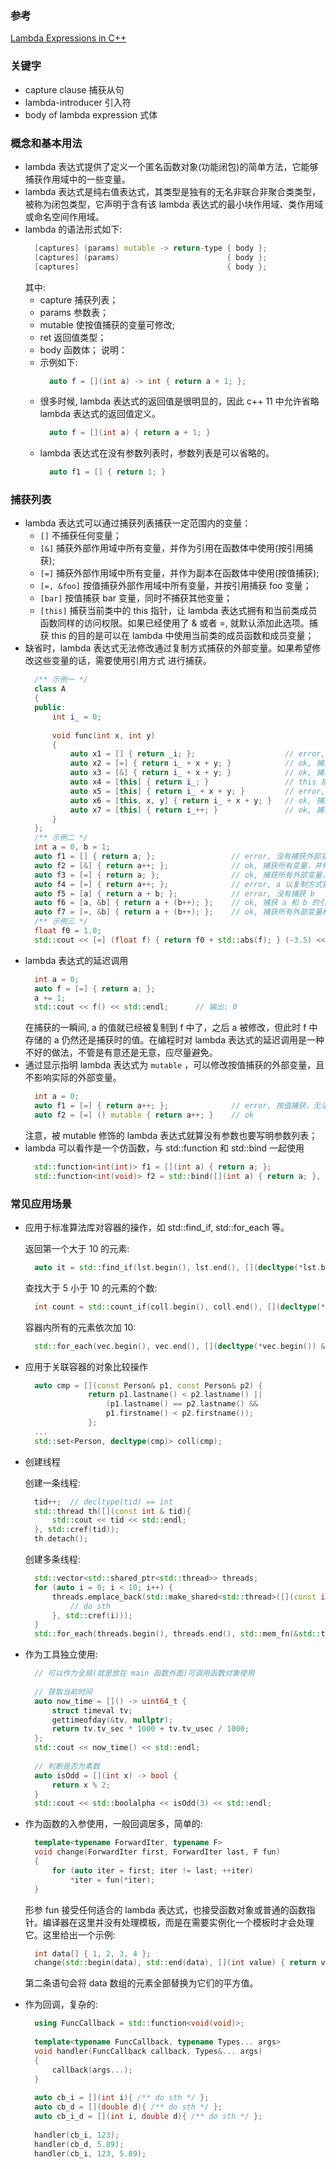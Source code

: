 
### 参考

[Lambda Expressions in C++](https://docs.microsoft.com/en-us/cpp/cpp/lambda-expressions-in-cpp?view=vs-2017)


### 关键字

- capture clause                捕获从句
- lambda-introducer             引入符
- body of lambda expression     式体


### 概念和基本用法

- lambda 表达式提供了定义一个匿名函数对象(功能闭包)的简单方法，它能够捕获作用域中的一些变量。
- lambda 表达式是纯右值表达式，其类型是独有的无名非联合非聚合类类型，被称为闭包类型，它声明于含有该 lambda 表达式的最小块作用域、类作用域或命名空间作用域。
- lambda 的语法形式如下:
  ```c++
    [captures] (params) mutable -> return-type { body };
    [captures] (params)                        { body };
    [captures]                                 { body };
  ```
  其中:
    + capture   捕获列表；
    + params    参数表；
    + mutable   使按值捕获的变量可修改;
    + ret       返回值类型；
    + body      函数体；
  说明：
    + 示例如下:
      ```c++
        auto f = [](int a) -> int { return a + 1; };
      ```
    + 很多时候, lambda 表达式的返回值是很明显的，因此 c++ 11 中允许省略 lambda 表达式的返回值定义。
      ```c++
        auto f = [](int a) { return a + 1; }
      ```
    + lambda 表达式在没有参数列表时，参数列表是可以省略的。
      ```c++
        auto f1 = [] { return 1; }
      ```


### 捕获列表

- lambda 表达式可以通过捕获列表捕获一定范围内的变量：
    + `[]`        不捕获任何变量；
    + `[&]`       捕获外部作用域中所有变量，并作为引用在函数体中使用(按引用捕获);
    + `[=]`       捕获外部作用域中所有变量，并作为副本在函数体中使用(按值捕获);
    + `[=, &foo]` 按值捕获外部作用域中所有变量，并按引用捕获 foo 变量；
    + `[bar]`     按值捕获 bar 变量，同时不捕获其他变量；
    + `[this]`    捕获当前类中的 this 指针，让 lambda 表达式拥有和当前类成员函数同样的访问权限。如果已经使用了 & 或者 =, 就默认添加此选项。捕获 this 的目的是可以在 lambda 中使用当前类的成员函数和成员变量；
- 缺省时，lambda 表达式无法修改通过复制方式捕获的外部变量。如果希望修改这些变量的话，需要使用引用方式
  进行捕获。
  ```c++
    /** 示例一 */
    class A
    {
    public:
        int i_ = 0;
        
        void func(int x, int y)
        {
            auto x1 = [] { return _i; };                    // error, 没有捕获外部变量
            auto x2 = [=] { return i_ + x + y; }            // ok, 捕获所有外部变量
            auto x3 = [&] { return i_ + x + y; }            // ok, 捕获所有外部变量
            auto x4 = [this] { return i_; }                 // this 指针
            auto x5 = [this] { return i_ + x + y; }         // error, 没有捕获 x, y
            auto x6 = [this, x, y] { return i_ + x + y; }   // ok, 捕获 this 指针, x, y
            auto x7 = [this] { return i_++; }               // ok, 捕获 this 指针，并修改成员的值
        }
    };
    /** 示例二 */
    int a = 0, b = 1;
    auto f1 = [] { return a; };                 // error, 没有捕获外部变量
    auto f2 = [&] { return a++; };              // ok, 捕获所有变量，并修改 a
    auto f3 = [=] { return a; };                // ok, 捕获所有外部变量，并返回 a   
    auto f4 = [=] { return a++; };              // error, a 以复制方式捕获，无法修改
    auto f5 = [a] { return a + b; };            // error, 没有捕获 b
    auto f6 = [a, &b] { return a + (b++); };    // ok, 捕获 a 和 b 的引用，并对 b 作自加运算
    auto f7 = [=, &b] { return a + (b++); };    // ok, 捕获所有外部变量和 b 的引用，并对 b 作自加运算
    /** 示例三 */
    float f0 = 1.0;
    std::cout << [=] (float f) { return f0 + std::abs(f); } (-3.5) << std::endl;    // 4.5
  ```
- lambda 表达式的延迟调用
  ```c++
    int a = 0;
    auto f = [=] { return a; };
    a += 1;
    std::cout << f() << std::endl;      // 输出: 0
  ```
  在捕获的一瞬间, a 的值就已经被复制到 f 中了，之后 a 被修改，但此时 f 中存储的 a 仍然还是捕获时的值。在编程时对 lambda 表达式的延迟调用是一种不好的做法，不管是有意还是无意，应尽量避免。
- 通过显示指明 lambda 表达式为 `mutable` ，可以修改按值捕获的外部变量，且不影响实际的外部变量。
  ```c++
    int a = 0;
    auto f1 = [=] { return a++; };              // error, 按值捕获，无法修改
    auto f2 = [=] () mutable { return a++; }    // ok
  ```
  注意，被 mutable 修饰的 lambda 表达式就算没有参数也要写明参数列表；
- lambda 可以看作是一个仿函数，与 std::function 和 std::bind 一起使用
  ```c++
    std::function<int(int)> f1 = [](int a) { return a; };
    std::function<int(void)> f2 = std::bind([](int a) { return a; }, 123);
  ```


### 常见应用场景

- 应用于标准算法库对容器的操作，如 std::find_if, std::for_each 等。
  
  返回第一个大于 10 的元素:
  ```c++
    auto it = std::find_if(lst.begin(), lst.end(), [](decltype(*lst.begin()) & x) { x > 10; });
  ```
  查找大于 5 小于 10 的元素的个数:
  ```c++
    int count = std::count_if(coll.begin(), coll.end(), [](decltype(*coll.begin()) & x){ return x > 5 && x < 10; });
  ```
  容器内所有的元素依次加 10:
  ```c++
    std::for_each(vec.begin(), vec.end(), [](decltype(*vec.begin()) & x){ x += 10; });
  ```  

- 应用于关联容器的对象比较操作
  ```c++
    auto cmp = [](const Person& p1, const Person& p2) {
                return p1.lastname() < p2.lastname() ||
                    (p1.lastname() == p2.lastname() &&
                    p1.firstname() < p2.firstname());
                };
    ...
    std::set<Person, decltype(cmp)> coll(cmp);
  ```

- 创建线程
 
  创建一条线程:
  ```c++
    tid++;  // decltype(tid) == int
    std::thread th([](const int & tid){
        std::cout << tid << std::endl;
    }, std::cref(tid));
    th.detach();
  ```
  创建多条线程:
  ```c++
    std::vector<std::shared_ptr<std::thread>> threads;
    for (auto i = 0; i < 10; i++) {
        threads.emplace_back(std::make_shared<std::thread>([](const int & tid){
            // do sth
        }, std::cref(i)));
    }
    std::for_each(threads.begin(), threads.end(), std::mem_fn(&std::thread::join));
  ```

- 作为工具独立使用:
  ```c++
    // 可以作为全局(就是放在 main 函数外面)可调用函数对象使用
    
    // 获取当前时间
    auto now_time = []() -> uint64_t {
        struct timeval tv;
        gettimeofday(&tv, nullptr);
        return tv.tv_sec * 1000 + tv.tv_usec / 1000;
    };
    std::cout << now_time() << std::endl;
    
    // 判断是否为素数
    auto isOdd = [](int x) -> bool {
        return x % 2;
    }
    std::cout << std::boolalpha << isOdd(3) << std::endl;
  ```
  
- 作为函数的入参使用，一般回调居多，简单的:
  ```c++
    template<typename ForwardIter, typename F>
    void change(ForwardIter first, ForwardIter last, F fun)
    {
        for (auto iter = first; iter != last; ++iter)
            *iter = fun(*iter);
    }
  ```
  形参 fun 接受任何适合的 lambda 表达式，也接受函数对象或普通的函数指针。编译器在这里并没有处理模板，而是在需要实例化一个模板时才会处理它。这里给出一个示例:
  ```c++
    int data[] { 1, 2, 3, 4 };
    change(std::begin(data), std::end(data), [](int value) { return value * value; })
  ```
  第二条语句会将 data 数组的元素全部替换为它们的平方值。

- 作为回调，复杂的:
  ```c++
    using FuncCallback = std::function<void(void)>;
    
    template<typename FuncCallback, typename Types... args>
    void handler(FuncCallback callback, Types&... args)
    {
        callback(args...);
    }
    
    auto cb_i = [](int i){ /** do sth */ };
    auto cb_d = [](double d){ /** do sth */ };
    auto cb_i_d = [](int i, double d){ /** do sth */ };
    
    handler(cb_i, 123);
    handler(cb_d, 5.89);
    handler(cb_i, 123, 5.89);
  ```

